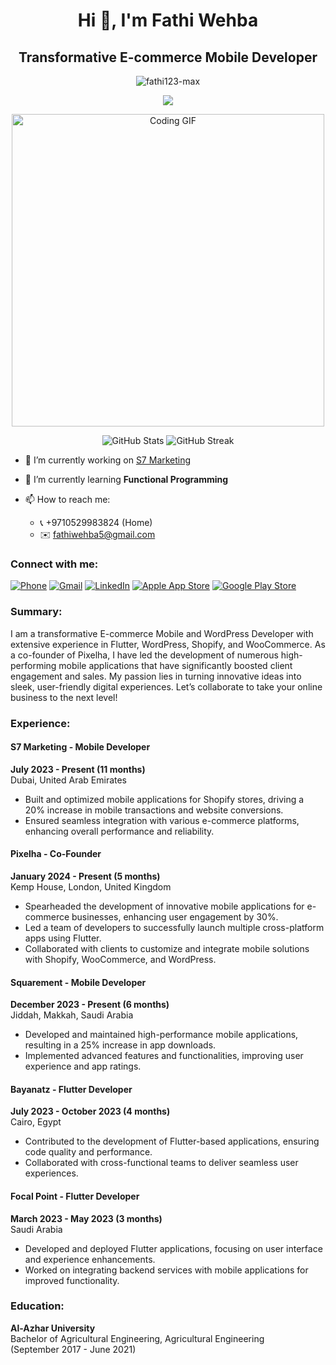 <h1 align="center">Hi 👋, I'm Fathi Wehba</h1>
<h2 align="center">Transformative E-commerce Mobile Developer</h2>

<p align="center">
  <img src="https://komarev.com/ghpvc/?username=fathi123-max&label=Profile%20views&color=0e75b6&style=flat" alt="fathi123-max" />
</p>


<p align="center">
  <img src="https://readme-typing-svg.herokuapp.com/?lines=Transformative+E-commerce+Mobile+Developer;Experienced+in+Flutter%2C+WordPress%2C+Shopify;Let’s+Collaborate+to+Boost+Your+Business!&center=true&width=800&height=45">
</p>

<p align="center">
  <img src="https://media.giphy.com/media/qgQUggAC3Pfv687qPC/giphy.gif" width="500" alt="Coding GIF">
</p>

<p align="center">
  <img src="https://github-readme-stats.vercel.app/api?username=fathi123-max&show_icons=true&theme=radical" alt="GitHub Stats">
  <img src="https://github-readme-streak-stats.herokuapp.com/?user=fathi123-max&theme=radical" alt="GitHub Streak">
</p>

- 🔭 I’m currently working on [S7 Marketing](https://www.s7.marketing/)

- 🌱 I’m currently learning **Functional Programming**

- 📫 How to reach me:
  - 📞 +9710529983824 (Home)
  - ✉️ [fathiwehba5@gmail.com](mailto:fathiwehba5@gmail.com)

<h3 align="left">Connect with me:</h3>
<p align="left">
  <a href="tel:+9710529983824"><img src="https://img.shields.io/badge/-Phone-009688?style=flat-square&logo=Phone" alt="Phone" /></a>
  <a href="mailto:fathiwehba5@gmail.com"><img src="https://img.shields.io/badge/-Gmail-D14836?style=flat-square&logo=Gmail&logoColor=white" alt="Gmail" /></a>
  <a href="https://www.linkedin.com/in/fathi-wehba"><img src="https://img.shields.io/badge/-LinkedIn-0077B5?style=flat-square&logo=LinkedIn&logoColor=white" alt="LinkedIn" /></a>
  <a href="https://apps.apple.com/us/developer/pixelha/id1738392537"><img src="https://img.shields.io/badge/-Apple%20App%20Store-000000?style=flat-square&logo=Apple" alt="Apple App Store" /></a>
  <a href="https://play.google.com/store/apps/dev?id=5293503929502748227"><img src="https://img.shields.io/badge/-Google%20Play%20Store-3DDC84?style=flat-square&logo=Google%20Play" alt="Google Play Store" /></a>
</p>

<h3 align="left">Summary:</h3>
<p align="left">
  I am a transformative E-commerce Mobile and WordPress Developer with extensive experience in Flutter, WordPress, Shopify, and WooCommerce. As a co-founder of Pixelha, I have led the development of numerous high-performing mobile applications that have significantly boosted client engagement and sales. My passion lies in turning innovative ideas into sleek, user-friendly digital experiences. Let’s collaborate to take your online business to the next level!
</p>

<h3 align="left">Experience:</h3>

<h4>S7 Marketing - Mobile Developer</h4>
<p><strong>July 2023 - Present (11 months)</strong><br>
Dubai, United Arab Emirates</p>
<ul>
  <li>Built and optimized mobile applications for Shopify stores, driving a 20% increase in mobile transactions and website conversions.</li>
  <li>Ensured seamless integration with various e-commerce platforms, enhancing overall performance and reliability.</li>
</ul>
<h4>Pixelha - Co-Founder</h4>
<p><strong>January 2024 - Present (5 months)</strong><br>
Kemp House, London, United Kingdom</p>
<ul>
  <li>Spearheaded the development of innovative mobile applications for e-commerce businesses, enhancing user engagement by 30%.</li>
  <li>Led a team of developers to successfully launch multiple cross-platform apps using Flutter.</li>
  <li>Collaborated with clients to customize and integrate mobile solutions with Shopify, WooCommerce, and WordPress.</li>
</ul>

<h4>Squarement - Mobile Developer</h4>
<p><strong>December 2023 - Present (6 months)</strong><br>
Jiddah, Makkah, Saudi Arabia</p>
<ul>
  <li>Developed and maintained high-performance mobile applications, resulting in a 25% increase in app downloads.</li>
  <li>Implemented advanced features and functionalities, improving user experience and app ratings.</li>
</ul>

<h4>Bayanatz - Flutter Developer</h4>
<p><strong>July 2023 - October 2023 (4 months)</strong><br>
Cairo, Egypt</p>
<ul>
  <li>Contributed to the development of Flutter-based applications, ensuring code quality and performance.</li>
  <li>Collaborated with cross-functional teams to deliver seamless user experiences.</li>
</ul>

<h4>Focal Point - Flutter Developer</h4>
<p><strong>March 2023 - May 2023 (3 months)</strong><br>
Saudi Arabia</p>
<ul>
  <li>Developed and deployed Flutter applications, focusing on user interface and experience enhancements.</li>
  <li>Worked on integrating backend services with mobile applications for improved functionality.</li>
</ul>

<h3 align="left">Education:</h3>
<p><strong>Al-Azhar University</strong><br>
Bachelor of Agricultural Engineering, Agricultural Engineering<br>
(September 2017 - June 2021)</p>

